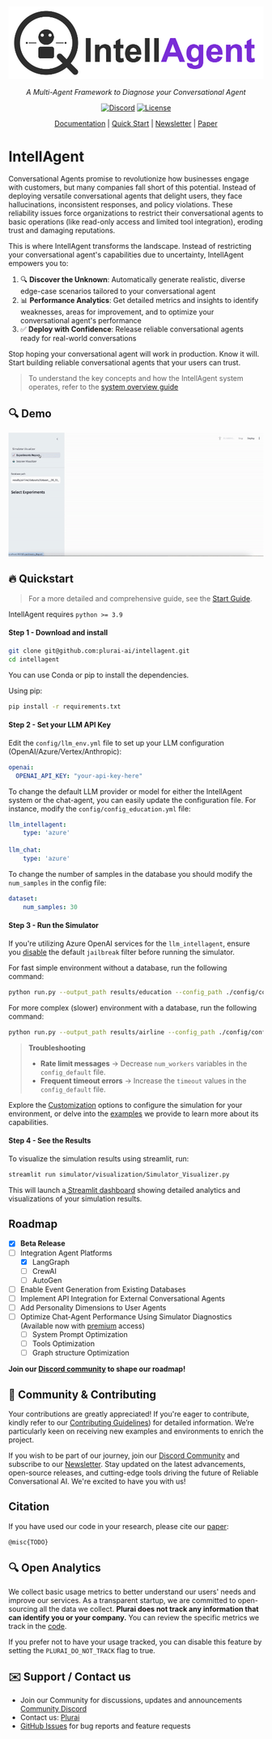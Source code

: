 <div align="center">
 <img src="./docs/figures/intellagent_logo.png" alt="IntellAgent Logo" width="600">
 
 <p><i>A Multi-Agent Framework to Diagnose your Conversational Agent</i></p>

 [![Discord](https://img.shields.io/badge/Join-Discord-blue.svg)](https://discord.gg/YWbT87vAau)
 [![License](https://img.shields.io/badge/License-Apache_2.0-green.svg)](https://github.com/plurai-ai/intellagent/blob/main/LICENSE)

 [Documentation](https://intellagent-doc.plurai.ai/) |
 [Quick Start](#fire-quickstart) |
 [Newsletter](https://plurai.substack.com/) |
 [Paper](https://plurai.substack.com/p/intellagent-a-multi-agent)
</div>

# IntellAgent

Conversational Agents promise to revolutionize how businesses engage with customers, but many companies fall short of this potential. Instead of deploying versatile conversational agents that delight users, they face hallucinations, inconsistent responses, and policy violations. These reliability issues force organizations to restrict their conversational agents to basic operations (like read-only access and limited tool integration), eroding trust and damaging reputations.

This is where IntellAgent transforms the landscape. Instead of restricting your conversational agent's capabilities due to uncertainty, IntellAgent empowers you to:

1. 🔍 **Discover the Unknown**: Automatically generate realistic, diverse edge-case scenarios tailored to your conversational agent
2. 📊 **Performance Analytics**: Get detailed metrics and insights to identify weaknesses, areas for improvement, and to optimize your conversational agent's performance
3. ✅ **Deploy with Confidence**: Release reliable conversational agents ready for real-world conversations

Stop hoping your conversational agent will work in production. Know it will. Start building reliable conversational agents that your users can trust.

> To understand the key concepts and how the IntellAgent system operates, refer to the [system overview guide](https://intellagent-doc.plurai.ai/How_it_Works/how-it-works/)

## 🔍 Demo

![simulator_recording](./docs/simulator_recording.gif)

## :fire: Quickstart

> For a more detailed and comprehensive guide, see the [Start Guide](https://intellagent-doc.plurai.ai/quick_start/installation/).









IntellAgent requires `python >= 3.9`
<br />

#### Step 1 - Download and install

```bash
git clone git@github.com:plurai-ai/intellagent.git
cd intellagent
```

You can use Conda or pip to install the dependencies.

Using pip: 
```bash
pip install -r requirements.txt
```


#### Step 2 - Set your LLM API Key

Edit the `config/llm_env.yml` file to set up your LLM configuration (OpenAI/Azure/Vertex/Anthropic):

```yaml
openai:
  OPENAI_API_KEY: "your-api-key-here"
```

To change the default LLM provider or model for either the IntellAgent system or the chat-agent, you can easily update the configuration file. For instance, modify the `config/config_education.yml` file:


```yaml
llm_intellagent:
    type: 'azure'

llm_chat:
    type: 'azure'
```

To change the number of samples in the database you should modify the `num_samples` in the config file:
```yaml
dataset:
    num_samples: 30
```


####  Step 3 - Run the Simulator
If you're utilizing Azure OpenAI services for the `llm_intellagent`, ensure you [disable](https://learn.microsoft.com/en-us/azure/ai-services/openai/how-to/content-filters) the default `jailbreak` filter before running the simulator.

For fast simple environment without a database, run the following command:
```bash
python run.py --output_path results/education --config_path ./config/config_education.yml 
```
For more complex (slower) environment with a database, run the following command:
```bash
python run.py --output_path results/airline --config_path ./config/config_airline.yml 
```

> **Troubleshooting**  
> - **Rate limit messages** → Decrease `num_workers` variables in the `config_default` file.  
> - **Frequent timeout errors** → Increase the `timeout` values in the `config_default` file.


Explore the [Customization](https://intellagent-doc.plurai.ai/customization/custom_environment/) options to configure the simulation for your environment, or delve into the [examples](https://intellagent-doc.plurai.ai/examples/education/) we provide to learn more about its capabilities.
#### Step 4 - See the Results

To visualize the simulation results using streamlit, run:
```bash 
streamlit run simulator/visualization/Simulator_Visualizer.py
```
This will launch a[ Streamlit dashboard](./README.md#-demo) showing detailed analytics and visualizations of your simulation results.

## Roadmap

- [x] **Beta Release**
- [ ] Integration Agent Platforms
    - [X] LangGraph
    - [ ] CrewAI
    - [ ] AutoGen
- [ ] Enable Event Generation from Existing Databases
- [ ] Implement API Integration for External Conversational Agents
- [ ] Add Personality Dimensions to User Agents
- [ ] Optimize Chat-Agent Performance Using Simulator Diagnostics (Available now with [premium](https://plurai.ai/contact-us) access)
    - [ ] System Prompt Optimization
    - [ ] Tools Optimization
    - [ ] Graph structure Optimization

**Join our [Discord community](https://discord.gg/YWbT87vAau) to shape our roadmap!**


## 🚀 Community & Contributing

Your contributions are greatly appreciated! If you're eager to contribute, kindly refer to our [Contributing Guidelines](docs/contributing.md)) for detailed information. We’re particularly keen on receiving new examples and environments to enrich the project.

If you wish to be part of our journey, join our [Discord Community](https://discord.gg/YWbT87vAau) and subscribe to our [Newsletter](https://plurai.substack.com/). Stay updated on the latest advancements, open-source releases, and cutting-edge tools driving the future of Reliable Conversational AI. We're excited to have you with us!

## Citation

If you have used our code in your research, please cite our [paper](https://plurai.substack.com/p/intellagent-an-open-source-multi):

```
@misc{TODO}
```



## 🔍 Open Analytics

We collect basic usage metrics to better understand our users' needs and improve our services. As a transparent startup, we are committed to open-sourcing all the data we collect. **Plurai does not track any information that can identify you or your company.** You can review the specific metrics we track in the [code](https://github.com/plurai-ai/intellagent/healthcare_analytics.py).

If you prefer not to have your usage tracked, you can disable this feature by setting the `PLURAI_DO_NOT_TRACK` flag to true.

## ✉️ Support / Contact us
- Join our Community for discussions, updates and announcements [Community Discord](https://discord.gg/YWbT87vAau)
- Contact us: [‫Plurai‬](https://plurai.ai/contact-us)
- [GitHub Issues](https://github.com/plurai-ai/intellagent/issues) for bug reports and feature requests


